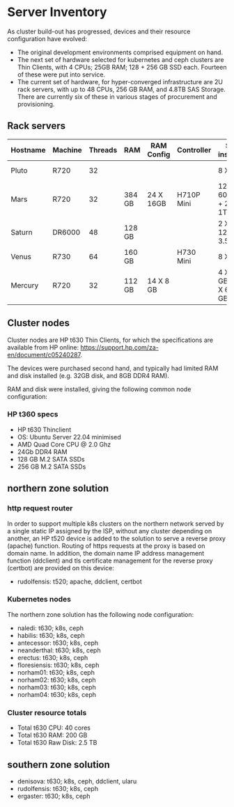 # Server Inventory

As cluster build-out has progressed, devices and their resource configuration have evolved:

- The original development environments comprised equipment on hand.
- The next set of hardware selected for kubernetes and ceph clusters are Thin Clients, with 4 CPUs; 25GB RAM; 128 + 256 GB SSD each. Fourteen of these were put into service.
- The current set of hardware, for hyper-converged infrastructure are 2U rack servers, with up to 48 CPUs, 256 GB RAM, and 4.8TB SAS Storage. There are currently six of these in various stages of procurement and provisioning.

## Rack servers

| Hostname | Machine | Threads | RAM        | RAM Config | Controller |  SAS installed          | IP Address   | Function     |
|----------|---------|---------|------------|------------|------------|-------------------------|--------------|--------------|
| Pluto    | R720    | 32      |            |            |            | 8 X 2.5"                | 192.168.2.50 | Production 1 |
| Mars     | R720    | 32      | 384 GB     | 24 X 16GB  | H710P Mini | 12 X 600GB + 2 X 1TB    | 192.168.2.54 | Production 2 |
| Saturn   | DR6000  | 48      | 128 GB     |            |            | 2 X 2.5"; 12 X 3.5"     | 192.168.2.51 | DevOps       |
| Venus    | R730    | 64      | 160 GB     |            | H730 Mini  | 8 X 2.5"                | 192.168.2.53 | Home Lab.    |
| Mercury  | R720    | 32      | 112 GB     | 14 X 8 GB  |            | 4 X 147 GB + 4 X 600 GB | 192.168.3.52 | Recovered.   |

## Cluster nodes

Cluster nodes are HP t630 Thin Clients, for which the specifications are available from HP online: <https://support.hp.com/za-en/document/c05240287>.

The devices were purchased second hand, and typically had limited RAM and disk installed (e.g. 32GB disk, and 8GB DDR4 RAM).

RAM and disk were installed, giving the following common node configuration:

### HP t360 specs

- HP t630 Thinclient
- OS: Ubuntu Server 22.04 minimised
- AMD Quad Core CPU @ 2.0 Ghz
- 24Gb DDR4 RAM
- 128 GB M.2 SATA SSDs
- 256 GB M.2 SATA SSDs

## northern zone solution

### http request router

In order to support multiple k8s clusters on the northern network served by a single static IP assigned by the ISP,
without any cluster depending on another, an HP t520 device is added to the solution to serve a reverse proxy (apache) function.
Routing of https requests at the proxy is  based on domain name. In addition, the domain name IP address management function (ddclient)
and tls certificate management for the reverse proxy (certbot) are provided on this device:

- rudolfensis:  t520; apache, ddclient, certbot

### Kubernetes nodes

The northern zone solution has the following node configuration:

- naledi:       t630; k8s, ceph
- habilis:      t630; k8s, ceph
- antecessor:   t630; k8s, ceph
- neanderthal:  t630; k8s, ceph
- erectus:      t630; k8s, ceph
- floresiensis: t630; k8s, ceph
- norham01:     t630; k8s, ceph
- norham02:     t630; k8s, ceph
- norham03:     t630; k8s, ceph
- norham04:     t630; k8s, ceph

### Cluster resource totals

- Total t630 CPU: 40 cores
- Total t630 RAM: 200 GB
- Total t630 Raw Disk: 2.5 TB

## southern zone solution

- denisova:     t630; k8s, ceph, ddclient, ularu
- rudolfensis:  t630; k8s, ceph
- ergaster:     t630; k8s, ceph
